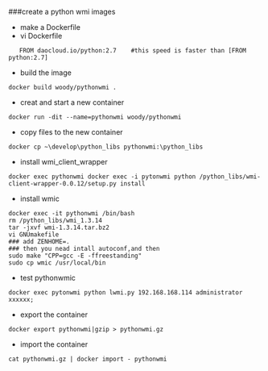###create a python wmi images
* make a Dockerfile
* vi Dockerfile
```
   FROM daocloud.io/python:2.7    #this speed is faster than [FROM python:2.7]
```
* build the image 
```
docker build woody/pythonwmi .
```

* creat and start a new container

```
docker run -dit --name=pythonwmi woody/pythonwmi
```

* copy files to the new container
```
docker cp ~\develop\python_libs pythonwmi:\python_libs

```

* install wmi_client_wrapper

```
docker exec pythonwmi docker exec -i pytonwmi python /python_libs/wmi-client-wrapper-0.0.12/setup.py install
```

* install wmic

```
docker exec -it pythonwmi /bin/bash
rm /python_libs/wmi_1.3.14
tar -jxvf wmi-1.3.14.tar.bz2
vi GNUmakefile
### add ZENHOME=.
### then you nead intall autoconf,and then
sudo make "CPP=gcc -E -ffreestanding"
sudo cp wmic /usr/local/bin
```

* test pythonwmic
```
docker exec pytonwmi python lwmi.py 192.168.168.114 administrator xxxxxx;
```

* export the container
```
docker export pythonwmi|gzip > pythonwmi.gz
```

* import the container
```
cat pythonwmi.gz | docker import - pythonwmi
```











